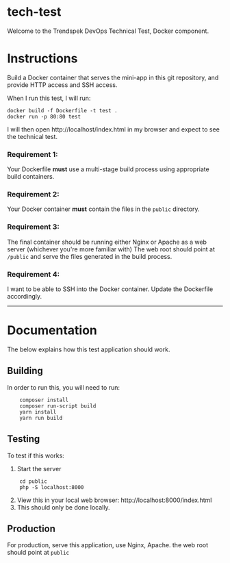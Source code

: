 # tech-test

Welcome to the Trendspek DevOps Technical Test, Docker component.

# Instructions

Build a Docker container that serves the mini-app in this git repository, and provide HTTP access and SSH access.

When I run this test, I will run:

    docker build -f Dockerfile -t test .
    docker run -p 80:80 test


I will then open http://localhost/index.html in my browser and expect to see the technical test.

### Requirement 1:

Your Dockerfile **must** use a multi-stage build process using appropriate build containers.

### Requirement 2:

Your Docker container **must** contain the files in the `public` directory.

### Requirement 3:
The final container should be running either Nginx or Apache as a web server (whichever you're more familiar with)
The web root should point at `/public` and serve the files generated in the build process.

### Requirement 4:

I want to be able to SSH into the Docker container. Update the Dockerfile accordingly.

----

# Documentation

The below explains how this test application should work.

## Building

In order to run this, you will need to run:
```
    composer install
    composer run-script build
    yarn install
    yarn run build
```


## Testing

To test if this works:

1. Start the server
```
    cd public
    php -S localhost:8000
```

2. View this in your local web browser: http://localhost:8000/index.html
3. This should only be done locally.

## Production

For production, serve this application, use Nginx, Apache.
the web root should point at  `public`
